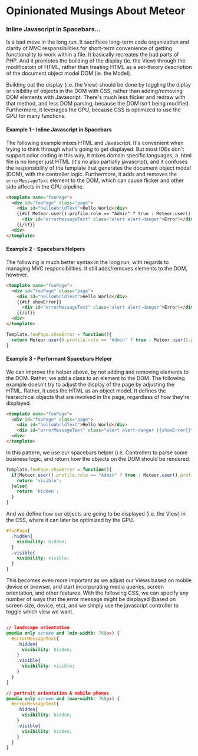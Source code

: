 # Opinionated Musings About Meteor  


### Inline Javascript in Spacebars...  
Is a bad move in the long run.  It sacrifices long-term code organization and clarity of MVC responsibilities for short-term convenience of getting functionality to work within a file.  It basically recreates the bad parts of PHP.  And it promotes the building of the display (ie. the View) through the modificatoin of HTML, rather than treating HTML as a set-theory description of the document object model DOM (ie. the Model).  

Building out the display (i.e. the View) should be done by toggling the diplay or visibility of objects in the DOM with CSS, rather than adding/removing DOM elements with Javascript.  There's much less flicker and redraw with that method, and less DOM parsing, because the DOM isn't being modified.  Furthermore, it leverages the GPU, because CSS is optimized to use the GPU for many functions.  



#### Example 1 - Inline Javascript in Spacebars
The following example mixes HTML and Javascript.  It's convenient when trying to think through what's going to get displayed.  But most IDEs don't support color coding in this way, it mixes domain specific languages, a .html file is no longer just HTML (it's no also partially javascript), and it confuses the responsibility of the template that generates the document object model (DOM), with the controller logic.  Furthermore, it adds and removes the ``errorMessageText`` element to the DOM, which can cause flicker and other side affects in the GPU pipeline.

````html
<template name="fooPage">
  <div id="fooPage" class="page">
    <div id="helloWorldText">Hello World</div>
    {{#if Meteor.user().profile.role == "Admin" ? true : Meteor.user().profile.errorPreference }}
      <div id="errorMessageText" class="alert alert-danger">Error!</div>
    {{/if}}
  <div>
</template>
````

#### Example 2 - Spacebars Helpers
The following is much better syntax in the long run, with regards to managing MVC responsibilities.  It still adds/removes elements to the DOM, however.  
````html
<template name="fooPage">
  <div id="fooPage" class="page">
    <div id="helloWorldText">Hello World</div>
    {{#if showError}}
      <div id="errorMessageText" class="alert alert-danger">Error!</div>
    {{/if}}
  <div>
</template>
````

````js
Template.fooPage.showError = function(){
  return Meteor.user().profile.role == "Admin" ? true : Meteor.user().profile.errorPreference;
}
````
#### Example 3 - Performant Spacebars Helper  
We can improve the helper above, by not adding and removing elements to the DOM.  Rather, we add a class to an element to the DOM.  The following example doesn't try to adjust the display of the page by adjusting the HTML.  Rather, it uses the HTML as an object model.  It defines the hierarchical objects that are involved in the page, regardless of how they're displayed.  
````html
<template name="fooPage">
  <div id="fooPage" class="page">
    <div id="helloWorldText">Hello World</div>
    <div id="errorMessageText" class="alert alert-danger {{showError}}">Error!</div>
  <div>
</template>
````

In this pattern, we use our spacebars helper (i.e. Controller) to parse some business logic, and return how the objects on the DOM should be rendered.    
````js
Template.fooPage.showError = function(){
  if(Meteor.user().profile.role == "Admin" ? true : Meteor.user().profile.errorPreference)){
    return 'visible';
  }else{
    return 'hidden';
  }
}
````

And we define how our objects are going to be displayed (i.e. the View) in the CSS, where it can later be optimized by the GPU.   
````css
#fooPage{
  .hidden{
    visibility: hidden;
  }
  .visible{
    visibility: visible;
  }
}
````
This becomes even more important as we adjust our Views based on mobile device or browser, and start incorporating media queries, screen orientation, and other features.  With the following CSS, we can specify any number of ways that the error message might be displayed (based on screen size, device, etc), and we simply use the javascript controller to toggle which view we want.  

````css

// landscape orientation
@media only screen and (min-width: 768px) {
  #errorMessageText{
    .hidden{
      visibility: hidden;
    }
    .visible{
      visibility: visible;
    }
  }
}

// portrait orientation & mobile phones
@media only screen and (max-width: 768px) {
  #errorMessageText{
    .hidden{
      visibility: hidden;
    }
    .visible{
      visibility: hidden;
    }
  }
}
````



